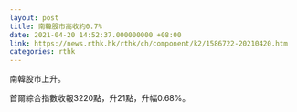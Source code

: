 ```yaml
---
layout: post
title: 南韓股市高收約0.7%
date: 2021-04-20 14:52:37.000000000 +08:00
link: https://news.rthk.hk/rthk/ch/component/k2/1586722-20210420.htm
categories: rthk
---
```


南韓股市上升。

首爾綜合指數收報3220點，升21點，升幅0.68%。
